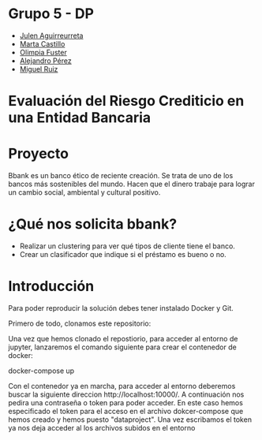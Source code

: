 # Grupo 5 - DP

- [Julen Aguirreurreta](https://www.linkedin.com/in/julen-aguirreurreta/)
- [Marta Castillo](https://www.linkedin.com/in/marta-castillo-garc%C3%ADa-041bb169/)
- [Olimpia Fuster](https://www.linkedin.com/in/olimpia-fuster/)
- [Alejandro Pérez](https://www.linkedin.com/in/alejandro-perez-casas/)
- [Miguel Ruiz](https://www.linkedin.com/in/miguel-ruiz-mic%C3%B3-222115213/)

# Evaluación del Riesgo Crediticio en una Entidad Bancaria

# Proyecto 

Bbank es un banco ético de reciente creación. Se trata de uno de los bancos más sostenibles del mundo. Hacen que el dinero trabaje para lograr un cambio social, ambiental y cultural positivo.

# ¿Qué nos solicita bbank? 

- Realizar un clustering para ver qué tipos de cliente tiene el banco.
- Crear un clasificador que indique si el préstamo es bueno o no.

# Introducción

Para poder reproducir la solución debes tener instalado Docker y Git.

Primero de todo, clonamos este repositorio:

Una vez que hemos clonado el repostiorio, para acceder al entorno de jupyter, lanzaremos el comando siguiente para crear el contenedor de docker:

docker-compose up

Con el contenedor ya en marcha, para acceder al entorno deberemos buscar la siguiente direccion http://localhost:10000/. A continuación nos pedira una contraseña o token para poder acceder. En este caso hemos especificado el token para el acceso en el archivo dokcer-compose que hemos creado y hemos puesto "dataproject". Una vez escribamos el token ya nos deja acceder al los archivos subidos en el entorno
